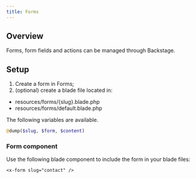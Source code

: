 ```yaml
---
title: Forms
---
```


## Overview

Forms, form fields and actions can be managed through Backstage.

## Setup

1. Create a form in Forms;
2. (optional) create a blade file located in:
- resources/forms/{slug}.blade.php
- resources/forms/default.blade.php

The following variables are available.

```php
@dump($slug, $form, $content)
```

### Form component

Use the following blade component to include the form in your blade files:

```blade
<x-form slug="contact" />
```